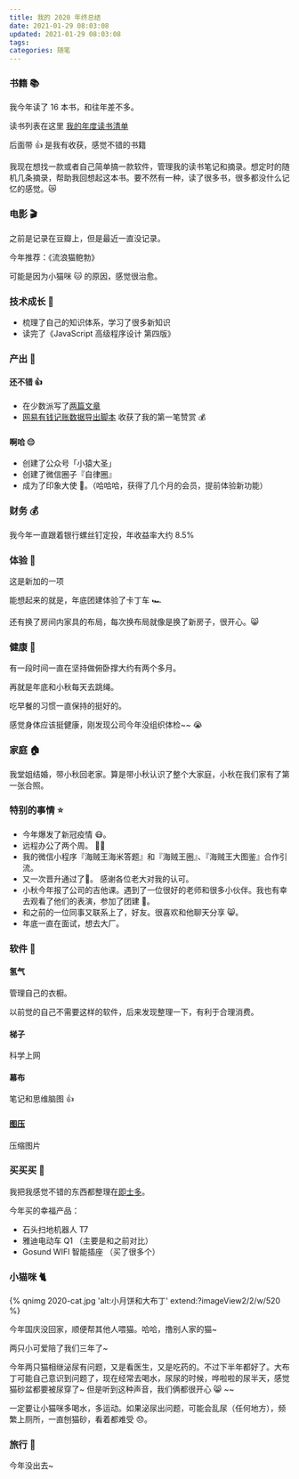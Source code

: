 ```yaml
---
title: 我的 2020 年终总结
date: 2021-01-29 08:03:08
updated: 2021-01-29 08:03:08
tags:
categories: 随笔
---
```


### 书籍 📚
我今年读了 16 本书，和往年差不多。

读书列表在这里 [我的年度读书清单](https://hufangyun.com/2016/booklist-my/)

后面带 👍 是我有收获，感觉不错的书籍

我现在想找一款或者自己简单搞一款软件，管理我的读书笔记和摘录。想定时的随机几条摘录，帮助我回想起这本书。要不然有一种，读了很多书，很多都没什么记忆的感觉。😿

### 电影 🎬
之前是记录在豆瓣上，但是最近一直没记录。

今年推荐：《流浪猫鲍勃》

可能是因为小猫咪 🐱 的原因，感觉很治愈。

### 技术成长 🚀
* 梳理了自己的知识体系，学习了很多新知识
* 读完了《JavaScript 高级程序设计 第四版》

### 产出 🍎
#### 还不错 👍
* 在少数派写了[两篇文章](https://sspai.com/u/gzsh2iyp/posts)
* [网易有钱记账数据导出脚本](https://www.yuque.com/docs/share/b75e5589-c399-4f0a-a29d-01d678e86f69) 收获了我的第一笔赞赏 💰

#### 啊哈 😔
* 创建了公众号「小猿大圣」
* 创建了微信圈子『自律圈』
* 成为了印象大使 🐘。（哈哈哈，获得了几个月的会员，提前体验新功能）

### 财务 💰
我今年一直跟着银行螺丝钉定投，年收益率大约 8.5%

### 体验 🤩
这是新加的一项

能想起来的就是，年底团建体验了卡丁车 🏎

还有换了房间内家具的布局，每次换布局就像是换了新房子，很开心。😸

### 健康 🏃

有一段时间一直在坚持做俯卧撑大约有两个多月。

再就是年底和小秋每天去跳绳。

吃早餐的习惯一直保持的挺好的。

感觉身体应该挺健康，刚发现公司今年没组织体检~~ 😭

### 家庭 🏠
我堂姐结婚，带小秋回老家。算是带小秋认识了整个大家庭，小秋在我们家有了第一张合照。

### 特别的事情 ⭐️
* 今年爆发了新冠疫情 😷。
* 远程办公了两个周。 👨‍💻 ‍
* 我的微信小程序『海贼王海米答题』和『海贼王圈』、『海贼王大图鉴』合作引流。
* 又一次晋升通过了🚀。 感谢各位老大对我的认可。
* 小秋今年报了公司的吉他课。遇到了一位很好的老师和很多小伙伴。我也有幸去观看了他们的表演，参加了团建 🎸。
* 和之前的一位同事又联系上了，好友。很喜欢和他聊天分享 😸。
* 年底一直在面试，想去大厂。

### 软件 💾

#### 氢气
管理自己的衣橱。

以前觉的自己不需要这样的软件，后来发现整理一下，有利于合理消费。

#### 梯子
科学上网

#### 幕布
笔记和思维脑图 👍

#### [图压](https://tuya.xinxiao.tech/)
压缩图片

### 买买买 🛒

我把我感觉不错的东西都整理在[即士多](https://m.jstore.site/store/5ebf816cfbcd910018986da1)。

今年买的幸福产品：
* 石头扫地机器人 T7
* 雅迪电动车 Q1 （主要是和之前对比）
* Gosund WIFI 智能插座 （买了很多个）

### 小猫咪 🐈

{% qnimg 2020-cat.jpg 'alt:小月饼和大布丁' extend:?imageView2/2/w/520 %}

今年国庆没回家，顺便帮其他人喂猫。哈哈，撸别人家的猫~

两只小可爱陪了我们三年了~

今年两只猫相继泌尿有问题，又是看医生，又是吃药的。不过下半年都好了。大布丁可能自己意识到问题了，现在经常去喝水，尿尿的时候，哗啦啦的尿半天，感觉猫砂盆都要被尿穿了~ 但是听到这种声音，我们俩都很开心 😸 ~~

一定要让小猫咪多喝水，多运动。如果泌尿出问题，可能会乱尿（任何地方），频繁上厕所，一直刨猫砂，看着都难受 😞。

### 旅行 🌊
今年没出去~










